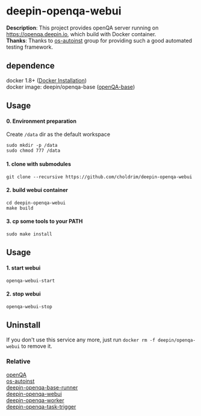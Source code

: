 # deepin-openqa-webui
**Description**: This project provides openQA server running on https://openqa.deepin.io, which build with Docker container.  
**Thanks**: Thanks to [os-autoinst](https://github.com/os-autoinst) group for providing such a good automated testing framework.

## dependence
docker 1.8+ ([Docker Installation](http://docs.docker.com/engine/installation/))  
docker image: deepin/openqa-base ([openQA-base](https://github.com/choldrim/deepin-openqa-base-runner))

## Usage
#### 0. Environment preparation
Create `/data` dir as the default workspace  
```shell
sudo mkdir -p /data
sudo chmod 777 /data
```

#### 1. clone with submodules
```shell
git clone --recursive https://github.com/choldrim/deepin-openqa-webui
```

#### 2. build webui container
```shell
cd deepin-openqa-webui
make build
```

#### 3. cp some tools to your PATH
```shell
sudo make install
```

## Usage
#### 1. start webui
```shell
openqa-webui-start
```

#### 2. stop webui
```shell
openqa-webui-stop
```

## Uninstall
If you don't use this service any more, just run `docker rm -f deepin/openqa-webui` to remove it.


### Relative
[openQA](https://github.com/os-autoinst/openQA)  
[os-autoinst](https://github.com/os-autoinst/os-autoinst)  
[deepin-openqa-base-runner](https://github.com/choldrim/deepin-openqa-base-runner)  
[deepin-openqa-webui](https://github.com/choldrim/deepin-openqa-webui)  
[deepin-openqa-worker](https://github.com/choldrim/deepin-openqa-worker)  
[deepin-openqa-task-trigger](https://github.com/choldrim/deepin-openqa-task-trigger)  
